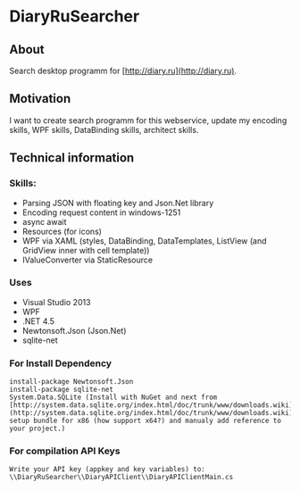 # DiaryRuSearcher

## About

Search desktop programm for [http://diary.ru](http://diary.ru).

## Motivation

I want to create search programm for this webservice, update my encoding skills, WPF skills, DataBinding skills, architect skills.

## Technical information

### Skills:
-  Parsing JSON with floating key and Json.Net library
-  Encoding request content in windows-1251
-  async await
-  Resources (for icons)
-  WPF via XAML (styles, DataBinding, DataTemplates, ListView (and GridView inner with cell template))
-  IValueConverter via StaticResource

### Uses
-  Visual Studio 2013
-  WPF
-  .NET 4.5
-  Newtonsoft.Json (Json.Net)
-  sqlite-net

### For Install Dependency
    install-package Newtonsoft.Json
    install-package sqlite-net
    System.Data.SQLite (Install with NuGet and next from [http://system.data.sqlite.org/index.html/doc/trunk/www/downloads.wiki](http://system.data.sqlite.org/index.html/doc/trunk/www/downloads.wiki) setup bundle for x86 (how support x64?) and manualy add reference to your project.)

### For compilation API Keys
    Write your API key (appkey and key variables) to: \\DiaryRuSearcher\\DiaryAPIClient\\DiaryAPIClientMain.cs